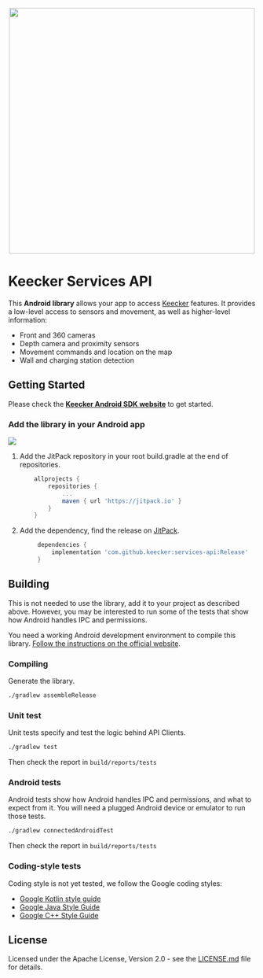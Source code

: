 <p align="center"><img src="https://keecker.gitlab.io/developer-website/assets/images/keecker-opened.jpg" width="500"/></p>

# Keecker Services API

This **Android library** allows your app to access [Keecker](https://www.keecker.com) features. It provides a low-level access to sensors and movement, as well as higher-level information:

- Front and 360 cameras
- Depth camera and proximity sensors
- Movement commands and location on the map
- Wall and charging station detection

## Getting Started

Please check the [**Keecker Android SDK website**](http://developer.keecker.com) to get started.

### Add the library in your Android app

[![](https://jitpack.io/v/keecker/services-api.svg)](https://jitpack.io/#keecker/services-api)

1. Add the JitPack repository in your root build.gradle at the end of repositories.
  
   ```gradle
       allprojects {
           repositories {
               ...
               maven { url 'https://jitpack.io' }
           }
       }
   ```
2. Add the dependency, find the release on [JitPack](https://jitpack.io/#keecker/services-api).

   ```gradle
        dependencies {
            implementation 'com.github.keecker:services-api:Release'
        }
   ```

## Building

This is not needed to use the library, add it to your project as described above. However, you may be interested to run some of the tests that show how Android handles IPC and permissions.

You need a working Android development environment to compile this library. [Follow the instructions on the official website](https://developer.android.com/sdk/index.html).

### Compiling

Generate the library.

```bash
./gradlew assembleRelease
```

### Unit test

Unit tests specify and test the logic behind API Clients.

```bash
./gradlew test
```

Then check the report in `build/reports/tests`

### Android tests

Android tests show how Android handles IPC and permissions, and what to expect from it. You will need a plugged Android device or emulator to run those tests.

```bash
./gradlew connectedAndroidTest
```

Then check the report in `build/reports/tests`

### Coding-style tests

Coding style is not yet tested, we follow the Google coding styles:

- [Google Kotlin style guide](https://developer.android.com/kotlin/style-guide)
- [Google Java Style Guide](https://google.github.io/styleguide/javaguide.html)
- [Google C++ Style Guide](https://google.github.io/styleguide/cppguide.html)

## License

Licensed under the Apache License, Version 2.0 - see the [LICENSE.md](LICENSE.md) file for details.
